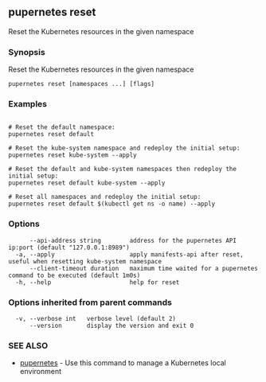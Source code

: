 ## pupernetes reset

Reset the Kubernetes resources in the given namespace

### Synopsis

Reset the Kubernetes resources in the given namespace

```
pupernetes reset [namespaces ...] [flags]
```

### Examples

```

# Reset the default namespace:
pupernetes reset default

# Reset the kube-system namespace and redeploy the initial setup:
pupernetes reset kube-system --apply

# Reset the default and kube-system namespaces then redeploy the initial setup:
pupernetes reset default kube-system --apply

# Reset all namespaces and redeploy the initial setup:
pupernetes reset default $(kubectl get ns -o name) --apply

```

### Options

```
      --api-address string        address for the pupernetes API ip:port (default "127.0.0.1:8989")
  -a, --apply                     apply manifests-api after reset, useful when resetting kube-system namespace
      --client-timeout duration   maximum time waited for a pupernetes command to be executed (default 1m0s)
  -h, --help                      help for reset
```

### Options inherited from parent commands

```
  -v, --verbose int   verbose level (default 2)
      --version       display the version and exit 0
```

### SEE ALSO

* [pupernetes](pupernetes.md)	 - Use this command to manage a Kubernetes local environment


